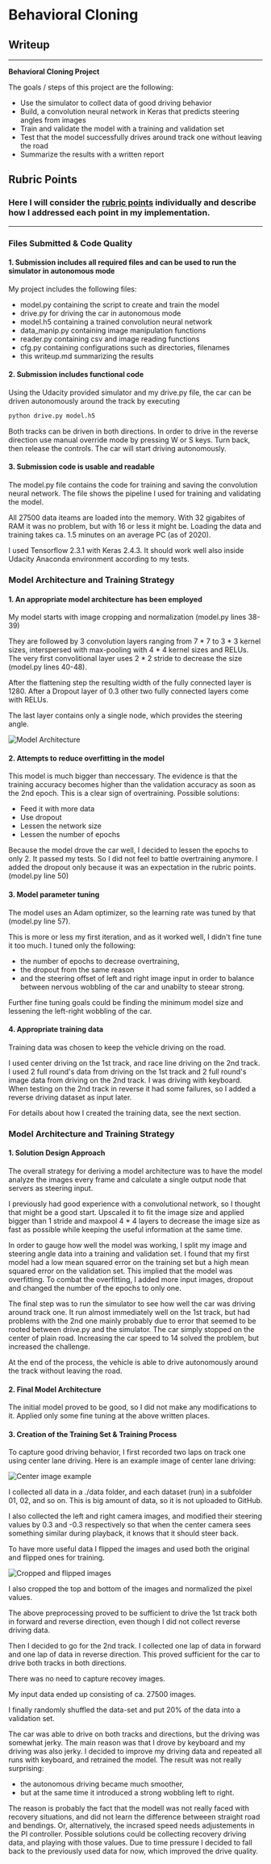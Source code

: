 # **Behavioral Cloning** 

## Writeup

---

**Behavioral Cloning Project**

The goals / steps of this project are the following:
* Use the simulator to collect data of good driving behavior
* Build, a convolution neural network in Keras that predicts steering angles from images
* Train and validate the model with a training and validation set
* Test that the model successfully drives around track one without leaving the road
* Summarize the results with a written report


[//]: # (Image References)

[image1]: ./doc/model_architecture.jpg "Model Architecture"
[image2]: ./doc/center.jpg "Center Image"
[image3]: ./doc/preprocessed_images.jpg "Cropped and flipped images"

## Rubric Points
### Here I will consider the [rubric points](https://review.udacity.com/#!/rubrics/432/view) individually and describe how I addressed each point in my implementation.  

---
### Files Submitted & Code Quality

#### 1. Submission includes all required files and can be used to run the simulator in autonomous mode

My project includes the following files:
* model.py containing the script to create and train the model
* drive.py for driving the car in autonomous mode
* model.h5 containing a trained convolution neural network 
* data_manip.py containing image manipulation functions
* reader.py containing csv and image reading functions
* cfg.py containing configurations such as directories, filenames
* this writeup.md summarizing the results


#### 2. Submission includes functional code
Using the Udacity provided simulator and my drive.py file, the car can be driven autonomously around the track by executing 
```sh
python drive.py model.h5
```
Both tracks can be driven in both directions. In order to drive in the reverse direction use manual override mode by pressing W or S keys. Turn back, then release the controls. The car will start driving autonomously.

#### 3. Submission code is usable and readable

The model.py file contains the code for training and saving the convolution neural network. The file shows the pipeline I used for training and validating the model.

All 27500 data iteams are loaded into the memory. With 32 gigabites of RAM it was no problem, but with 16 or less it might be. Loading the data and training takes ca. 1.5 minutes on an average PC (as of 2020).

I used Tensorflow 2.3.1 with Keras 2.4.3. It should work well also inside Udacity Anaconda environment according to my tests.

### Model Architecture and Training Strategy

#### 1. An appropriate model architecture has been employed

My model starts with image cropping and normalization (model.py lines 38-39) 

They are followed by 3 convolution layers ranging from 7 * 7 to 3 * 3 kernel sizes, interspersed with max-pooling with 4 * 4 kernel sizes and RELUs. The very first convolitional layer uses 2 * 2 stride to decrease the size (model.py lines 40-48).

After the flattening step the resulting width of the fully connected layer is 1280. After a Dropout layer of 0.3 other two fully connected layers come with RELUs.

The last layer contains only a single node, which provides the steering angle.

![Model Architecture][image1]

#### 2. Attempts to reduce overfitting in the model

This model is much bigger than neccessary. The evidence is that the training accuracy becomes higher than the validation accuracy as soon as the 2nd epoch. This is a clear sign of overtraining. Possible solutions:
* Feed it with more data
* Use dropout
* Lessen the network size
* Lessen the number of epochs

Because the model drove the car well, I decided to lessen the epochs to only 2. It passed my tests. So I did not feel to battle overtraining anymore. I added the dropout only because it was an expectation in the rubric points. (model.py line 50) 

#### 3. Model parameter tuning

The model uses an Adam optimizer, so the learning rate was tuned by that (model.py line 57).

This is more or less my first iteration, and as it worked well, I didn't fine tune it too much. I tuned only the following:
* the number of epochs to decrease overtraining,
* the dropout from the same reason
* and the steering offset of left and right image input in order to balance between nervous wobbling of the car and unabilty to steear strong.

Further fine tuning goals could be finding the minimum model size and lessening the left-right wobbling of the car.

#### 4. Appropriate training data

Training data was chosen to keep the vehicle driving on the road.

I used center driving on the 1st track, and race line driving on the 2nd track. 
I used 2 full round's data from driving on the 1st track and 2 full round's image data from driving on the 2nd track. I was driving with keyboard. When testing on the 2nd track in reverse it had some failures, so I added a reverse driving dataset as input later.

For details about how I created the training data, see the next section. 

### Model Architecture and Training Strategy

#### 1. Solution Design Approach

The overall strategy for deriving a model architecture was to have the model analyze the images every frame and calculate a single output node that servers as steering input.

I previously had good experience with a convolutional network, so I thought that might be a good start. Upscaled it to fit the image size and applied bigger than 1 stride and maxpool 4 * 4 layers to decrease the image size as fast as possible while keeping the useful information at the same time.

In order to gauge how well the model was working, I split my image and steering angle data into a training and validation set. I found that my first model had a low mean squared error on the training set but a high mean squared error on the validation set. This implied that the model was overfitting. To combat the overfitting, I added more input images, dropout and changed the number of the epochs to only one.

The final step was to run the simulator to see how well the car was driving around track one. It run almost immediately well on the 1st track, but had problems with the 2nd one mainly probably due to error that seemed to be rooted between drive.py and the simulator. The car simply stopped on the center of plain road. Increasing the car speed to 14 solved the problem, but increased the challenge. 

At the end of the process, the vehicle is able to drive autonomously around the track without leaving the road.

#### 2. Final Model Architecture

The initial model proved to be good, so I did not make any modifications to it. Applied only some fine tuning at the above written places.

#### 3. Creation of the Training Set & Training Process

To capture good driving behavior, I first recorded two laps on track one using center lane driving. Here is an example image of center lane driving:  

![Center image example][image2]

I collected all data in a ./data folder, and each dataset (run) in a subfolder 01, 02, and so on. This is big amount of data, so it is not uploaded to GitHub.

I also collected the left and right camera images, and modified their steering values by 0.3 and -0.3 respectively so that when the center camera sees something similar during playback, it knows that it should steer back.

To have more useful data I flipped the images and used both the original and flipped ones for training.

![Cropped and flipped images][image3]

I also cropped the top and bottom of the images and normalized the pixel values.

The above preprocessing proved to be sufficient to drive the 1st track both in forward and reverse direction, even though I did not collect reverse driving data. 

Then I decided to go for the 2nd track. I collected one lap of data in forward and one lap of data in reverse direction. This proved sufficient for the car to drive both tracks in both directions.

There was no need to capture recovey images.

My input data ended up consisting of ca. 27500 images.

I finally randomly shuffled the data-set and put 20% of the data into a validation set. 

The car was able to drive on both tracks and directions, but the driving was somewhat jerky. The main reason was that I drove by keyboard and my driving was also jerky. I decided to improve my driving data and repeated all runs with keyboard, and retrained the model. The result was not really surprising:
* the autonomous driving became much smoother,
* but at the same time it introduced a strong wobbling left to right.

The reason is probably the fact that the modell was not really faced with recovery situations, and did not learn the difference betweeen straight road and bendings. Or, alternatively, the incrased speed needs adjustements in the PI controller. Possible solutions could be collecting recovery driving data, and playing with those values. Due to time pressure I decided to fall back to the previously used data for now, which improved the drive quality.
